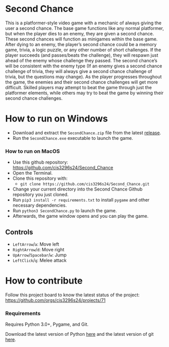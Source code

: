 # Second Chance
This is a platformer-style video game with a mechanic of always giving the user a second chance. The base game functions like any normal platformer, but when the player dies to an enemy, they are given a second chance. These second chances will function as minigames within the base game. After dying to an enemy, the player’s second chance could be a memory game, trivia, a logic puzzle, or any other number of short challenges. If the player succeeds (and passes/beats the challenge), they will respawn just ahead of the enemy whose challenge they passed. The second chance’s will be consistent with the enemy type (If an enemy gives a second chance challenge of trivia, they will always give a second chance challenge of trivia, but the questions may change). As the player progresses throughout the game, the enemies and their second chance challenges will get more difficult. Skilled players may attempt to beat the game through just the platformer elements, while others may try to beat the game by winning their second chance challenges.

# How to run on Windows

- Download and extract the `SecondChance.zip` file from the latest
[release](https://github.com/cis3296s24/02_Second_Chance/releases).
- Run the `SecondChance.exe` executable to launch the game.

### How to run on MacOS
- Use this github repository: https://github.com/cis3296s24/Second_Chance
- Open the Terminal.
- Clone this repository with:
  - `git clone https://github.com/cis3296s24/Second_Chance.git`
- Change your current directory into the Second Chance Github repository you just cloned.
- Run `pip3 install -r requirements.txt` to install `pygame` and other necessary dependencies.
- Run `python3 SecondChance.py` to launch the game. 
- Afterwards, the game window opens and you can play the game. 

## Controls

- `LeftArrow`/`a`: Move left
- `RightArrow`/`d`: Move right
- `UpArrow`/`Spacebar`/`w`: Jump
- `LeftClick`/`q`: Melee attack

# How to contribute
Follow this project board to know the latest status of the project: https://github.com/orgs/cis3296s24/projects/71

### Requirements

Requires Python 3.0+, Pygame, and Git.

Download the latest version of Python [here](https://www.python.org/downloads/)
and the latest version of git [here](https://git-scm.com/downloads).
